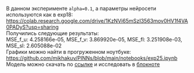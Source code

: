 В данном эксперименте `alpha=0.1`, а параметры нейросети используются как в exp18:  
<https://colab.research.google.com/drive/1KzNVi65mSzI3563mov0HV1f4VA0PADyS?usp=sharing>  
Получились следующие результаты:  
MSE_f_u: 4.258166e-05, MSE_f_v: 3.869920e-05, MSE_fl: 3.251908e-03, MSE_sl: 2.605088e-02  
Графики можно найти в прогруженном ноутбуке: <https://github.com/mikhakuv/PINNs/blob/main/notebooks/exp25.ipynb>  
Модель можно скачать по [ссылке](https://github.com/mikhakuv/PINNs/blob/main/models/model_25.pth) и исследовать в [блокноте](https://colab.research.google.com/drive/1PGeRt-huLODfLSD-_PZaeBugljdYZdaQ?usp=sharing)
